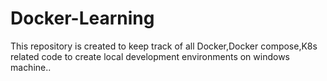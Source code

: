 # Docker-Learning
This repository is created to keep track of all Docker,Docker compose,K8s related code to create local development environments on windows machine..
